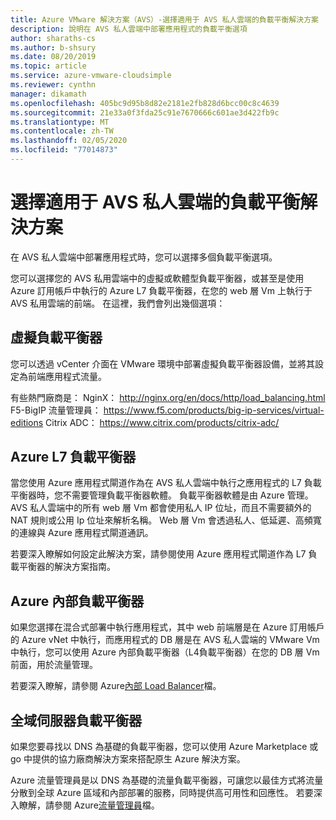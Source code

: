 ```yaml
---
title: Azure VMware 解決方案（AVS）-選擇適用于 AVS 私人雲端的負載平衡解決方案
description: 說明在 AVS 私人雲端中部署應用程式的負載平衡選項
author: sharaths-cs
ms.author: b-shsury
ms.date: 08/20/2019
ms.topic: article
ms.service: azure-vmware-cloudsimple
ms.reviewer: cynthn
manager: dikamath
ms.openlocfilehash: 405bc9d95b8d82e2181e2fb828d6bcc00c8c4639
ms.sourcegitcommit: 21e33a0f3fda25c91e7670666c601ae3d422fb9c
ms.translationtype: MT
ms.contentlocale: zh-TW
ms.lasthandoff: 02/05/2020
ms.locfileid: "77014873"
---
```

# <a name="choose-a-load-balancing-solution-for-avs-private-clouds"></a>選擇適用于 AVS 私人雲端的負載平衡解決方案

在 AVS 私人雲端中部署應用程式時，您可以選擇多個負載平衡選項。

您可以選擇您的 AVS 私用雲端中的虛擬或軟體型負載平衡器，或甚至是使用 Azure 訂用帳戶中執行的 Azure L7 負載平衡器，在您的 web 層 Vm 上執行于 AVS 私用雲端的前端。 在這裡，我們會列出幾個選項：

## <a name="virtual-load-balancers"></a>虛擬負載平衡器

您可以透過 vCenter 介面在 VMware 環境中部署虛擬負載平衡器設備，並將其設定為前端應用程式流量。

有些熱門廠商是： NginX： http://nginx.org/en/docs/http/load_balancing.html F5-BigIP 流量管理員： https://www.f5.com/products/big-ip-services/virtual-editions Citrix ADC： https://www.citrix.com/products/citrix-adc/

## <a name="azure-l7-load-balancer"></a>Azure L7 負載平衡器

當您使用 Azure 應用程式閘道作為在 AVS 私人雲端中執行之應用程式的 L7 負載平衡器時，您不需要管理負載平衡器軟體。 負載平衡器軟體是由 Azure 管理。 AVS 私人雲端中的所有 web 層 Vm 都會使用私人 IP 位址，而且不需要額外的 NAT 規則或公用 Ip 位址來解析名稱。 Web 層 Vm 會透過私人、低延遲、高頻寬的連線與 Azure 應用程式閘道通訊。

若要深入瞭解如何設定此解決方案，請參閱使用 Azure 應用程式閘道作為 L7 負載平衡器的解決方案指南。

## <a name="azure-internal-load-balancer"></a>Azure 內部負載平衡器

如果您選擇在混合式部署中執行應用程式，其中 web 前端層是在 Azure 訂用帳戶的 Azure vNet 中執行，而應用程式的 DB 層是在 AVS 私人雲端的 VMware Vm 中執行，您可以使用 Azure 內部負載平衡器（L4負載平衡器）在您的 DB 層 Vm 前面，用於流量管理。

若要深入瞭解，請參閱 Azure[內部 Load Balancer](../load-balancer/concepts-limitations.md#internalloadbalancer)檔。

## <a name="global-server-load-balancer"></a>全域伺服器負載平衡器

如果您要尋找以 DNS 為基礎的負載平衡器，您可以使用 Azure Marketplace 或 go 中提供的協力廠商解決方案來搭配原生 Azure 解決方案。

Azure 流量管理員是以 DNS 為基礎的流量負載平衡器，可讓您以最佳方式將流量分散到全球 Azure 區域和內部部署的服務，同時提供高可用性和回應性。 若要深入瞭解，請參閱 Azure[流量管理員](../traffic-manager/traffic-manager-configure-geographic-routing-method.md)檔。
